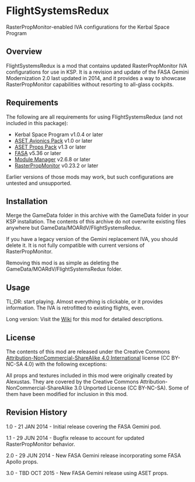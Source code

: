 # FlightSystemsRedux
RasterPropMonitor-enabled IVA configurations for the Kerbal Space Program

## Overview

FlightSystemsRedux is a mod that contains updated RasterPropMonitor IVA configurations for use in KSP.
It is a revision and update of the FASA Gemini Modernization 2.0 last updated in 2014, and it provides a
way to showcase RasterPropMonitor capabilities without resorting to all-glass cockpits.

## Requirements

The following are all requirements for using FlightSystemsRedux (and not included in this package):

* Kerbal Space Program v1.0.4 or later
* [ASET Avionics Pack](http://forum.kerbalspaceprogram.com/threads/129364) v1.0 or later
* [ASET Props Pack](http://forum.kerbalspaceprogram.com/threads/129305) v1.3 or later
* [FASA](http://forum.kerbalspaceprogram.com/threads/24867) v5.36 or later
* [Module Manager](http://forum.kerbalspaceprogram.com/threads/55219) v2.6.8 or later
* [RasterPropMonitor](http://forum.kerbalspaceprogram.com/threads/117471) v0.23.2 or later

Earlier versions of those mods may work, but such configurations are untested and unsupported.

## Installation

Merge the GameData folder in this archive with the GameData folder in your KSP installation.  The contents of this archive do not overwrite existing files anywhere but GameData/MOARdV/FlightSystemsRedux.

If you have a legacy version of the Gemini replacement IVA, you should delete it.  It is not fully compatible with current versions of RasterPropMonitor.

Removing this mod is as simple as deleting the GameData/MOARdV/FlightSystemsRedux folder.

## Usage

TL;DR: start playing.  Almost everything is clickable, or it provides information.  The IVA is retrofitted to existing flights, even.

Long version: Visit the [Wiki](https://github.com/MOARdV/FlightSystemsRedux/wiki) for this mod for detailed descriptions.

## License

The contents of this mod are released under the Creative Commons [Attribution-NonCommercial-ShareAlike 4.0 International](http://creativecommons.org/licenses/by-nc-sa/4.0/) license (CC BY-NC-SA 4.0) with the following exceptions:

All props and textures included in this mod were originally created by Alexustas.  They are covered by the Creative Commons Attribution-NonCommercial-ShareAlike 3.0 Unported License (CC BY-NC-SA).
Some of them have been modified for inclusion in this mod.

## Revision History

1.0 - 21 JAN 2014 - Initial release covering the FASA Gemini pod.

1.1 - 29 JUN 2014 - Bugfix release to account for updated RasterPropMonitor behavior.

2.0 - 29 JUN 2014 - New FASA Gemini release incorporating some FASA Apollo props.

3.0 - TBD OCT 2015 - New FASA Gemini release using ASET props.
